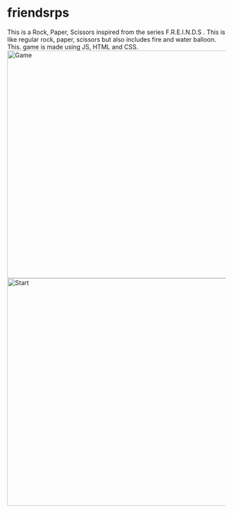 # friendsrps
This is a Rock, Paper, Scissors inspired from the series F.R.E.I.N.D.S . This is like regular rock, paper, scissors but also includes fire and water balloon. This. game is made using JS, HTML and CSS. 
<img width="524" alt="Game" src="https://github.com/adhik2024/friendsrps/assets/93668786/1e2cb31d-9dc9-4299-940e-bb21376b6732">
<img width="524" alt="Start" src="https://github.com/adhik2024/friendsrps/assets/93668786/d8d3cdb9-0707-4277-936d-a47f52b471cc">
